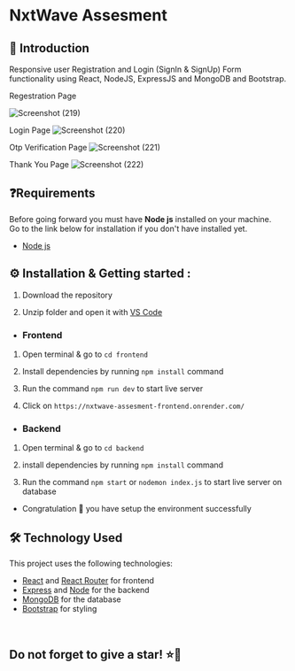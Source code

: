 # NxtWave Assesment

## 👋 Introduction

Responsive user Registration and Login (SignIn & SignUp) Form functionality using React, NodeJS, ExpressJS and MongoDB and Bootstrap.


Regestration Page

![Screenshot (219)](https://private-user-images.githubusercontent.com/180171606/455675888-eaa42e8d-2757-4ebf-b475-e99a6fc6b826.png?jwt=eyJhbGciOiJIUzI1NiIsInR5cCI6IkpXVCJ9.eyJpc3MiOiJnaXRodWIuY29tIiwiYXVkIjoicmF3LmdpdGh1YnVzZXJjb250ZW50LmNvbSIsImtleSI6ImtleTUiLCJleHAiOjE3NTAxMDAxNzAsIm5iZiI6MTc1MDA5OTg3MCwicGF0aCI6Ii8xODAxNzE2MDYvNDU1Njc1ODg4LWVhYTQyZThkLTI3NTctNGViZi1iNDc1LWU5OWE2ZmM2YjgyNi5wbmc_WC1BbXotQWxnb3JpdGhtPUFXUzQtSE1BQy1TSEEyNTYmWC1BbXotQ3JlZGVudGlhbD1BS0lBVkNPRFlMU0E1M1BRSzRaQSUyRjIwMjUwNjE2JTJGdXMtZWFzdC0xJTJGczMlMkZhd3M0X3JlcXVlc3QmWC1BbXotRGF0ZT0yMDI1MDYxNlQxODUxMTBaJlgtQW16LUV4cGlyZXM9MzAwJlgtQW16LVNpZ25hdHVyZT0wODM5ZDk5N2FhYTViNzc4ZDZmODMwM2Y4MmJjOTE1MjEyMGVhZDhjNmUyZGY0Mjk2MzBjZWNmODhkYTMxMTBkJlgtQW16LVNpZ25lZEhlYWRlcnM9aG9zdCJ9.BoV0_HS5Ri10SSZAK3r_iW3ys1oBbEn5xlYDMUsTeEY)


Login Page
![Screenshot (220)](https://private-user-images.githubusercontent.com/180171606/455676850-e78e3e69-dad1-49f7-810d-903817ed2be7.png?jwt=eyJhbGciOiJIUzI1NiIsInR5cCI6IkpXVCJ9.eyJpc3MiOiJnaXRodWIuY29tIiwiYXVkIjoicmF3LmdpdGh1YnVzZXJjb250ZW50LmNvbSIsImtleSI6ImtleTUiLCJleHAiOjE3NTAxMDA1MjcsIm5iZiI6MTc1MDEwMDIyNywicGF0aCI6Ii8xODAxNzE2MDYvNDU1Njc2ODUwLWU3OGUzZTY5LWRhZDEtNDlmNy04MTBkLTkwMzgxN2VkMmJlNy5wbmc_WC1BbXotQWxnb3JpdGhtPUFXUzQtSE1BQy1TSEEyNTYmWC1BbXotQ3JlZGVudGlhbD1BS0lBVkNPRFlMU0E1M1BRSzRaQSUyRjIwMjUwNjE2JTJGdXMtZWFzdC0xJTJGczMlMkZhd3M0X3JlcXVlc3QmWC1BbXotRGF0ZT0yMDI1MDYxNlQxODU3MDdaJlgtQW16LUV4cGlyZXM9MzAwJlgtQW16LVNpZ25hdHVyZT04NmI2Yjc0ZmU1OWI0YTEzNTllOTY3NGU1MzlmNDQyZmMxMGU4NzM0MzE0YjY0YmMyM2NkYTIwMmQ1YWU5YThmJlgtQW16LVNpZ25lZEhlYWRlcnM9aG9zdCJ9.Kl2J6FYyyJjzDtaLrUwPM-m8KhPnlPwycKBzZQ8s4Ko)


Otp Verification Page
![Screenshot (221)](https://github.com/user-attachments/assets/3745040f-d1ec-4a6a-b520-8df201b8a38a)


Thank You Page
![Screenshot (222)](https://github.com/user-attachments/assets/e2402847-3798-423d-8b80-b3294f6818b1)



## ❓Requirements

Before going forward you must have **Node js** installed on your machine.  
Go to the link below for installation if you don't have installed yet.

- [Node js](https://nodejs.org/en/download)


## ⚙️ Installation & Getting started :

1. Download the repository

2. Unzip folder and open it with [VS Code](https://code.visualstudio.com/)

- <h3> Frontend

1. Open terminal & go to `cd frontend`

2. Install dependencies by running `npm install` command

3. Run the command `npm run dev` to start live server

4. Click on `https://nxtwave-assesment-frontend.onrender.com/`

- <h3>Backend

1. Open terminal & go to `cd backend` 

2. install dependencies by running `npm install` command

3. Run the command `npm start` or `nodemon index.js` to start live server on database


- Congratulation 🎉 you have setup the environment successfully



## 🛠️ Technology Used

This project uses the following technologies:

- [React](https://reactjs.org) and [React Router](https://reacttraining.com/react-router/) for frontend
- [Express](http://expressjs.com/) and [Node](https://nodejs.org/en/) for the backend
- [MongoDB](https://www.mongodb.com/) for the database
- [Bootstrap](https://getbootstrap.com/) for styling

<br/>

<h2> Do not forget to give a star! ⭐🤗 </h2>
